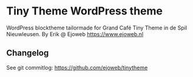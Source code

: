 # Tiny Theme WordPress theme
WordPress blocktheme tailormade for Grand Café Tiny Theme in de Spil Nieuwleusen. By Erik @ Ejoweb <https://www.ejoweb.nl>

## Changelog
See git commitlog: https://github.com/ejoweb/tinytheme